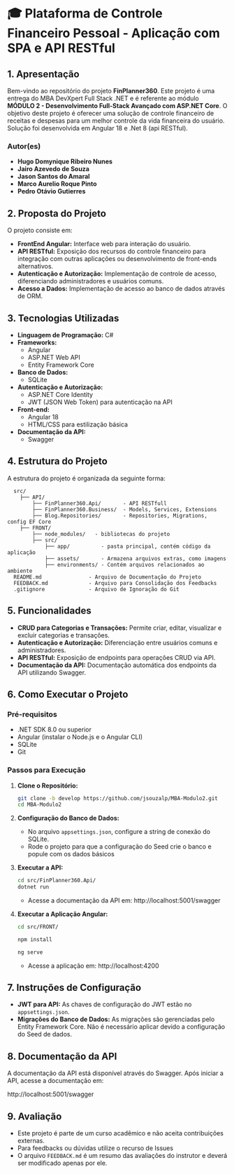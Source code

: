 # 🎓 **Plataforma de Controle Financeiro Pessoal - Aplicação com SPA e API RESTful**



## **1. Apresentação** 

Bem-vindo ao repositório do projeto **FinPlanner360**. Este projeto é uma entrega do MBA DevXpert Full Stack .NET e é referente ao módulo **MÓDULO 2 - Desenvolvimento Full-Stack Avançado com ASP.NET Core**.
O objetivo deste projeto é oferecer uma solução de controle financeiro de receitas e despesas para um melhor controle da vida financeira do usuário.
Solução foi desenvolvida em Angular 18 e .Net 8 (api RESTful).

### **Autor(es)**
- **Hugo Domynique Ribeiro Nunes**
- **Jairo Azevedo de Souza**
- **Jason Santos do Amaral**
- **Marco Aurelio Roque Pinto**
- **Pedro Otávio Gutierres**

## **2. Proposta do Projeto**

O projeto consiste em:

- **FrontEnd Angular:** Interface web para interação do usuário.
- **API RESTful:** Exposição dos recursos do controle financeiro para integração com outras aplicações ou desenvolvimento de front-ends alternativos.
- **Autenticação e Autorização:** Implementação de controle de acesso, diferenciando administradores e usuários comuns.
- **Acesso a Dados:** Implementação de acesso ao banco de dados através de ORM.

## **3. Tecnologias Utilizadas**

- **Linguagem de Programação:** C#
- **Frameworks:**
  - Angular
  - ASP.NET Web API
  - Entity Framework Core
- **Banco de Dados:** 
  - SQLite
- **Autenticação e Autorização:**
  - ASP.NET Core Identity
  - JWT (JSON Web Token) para autenticação na API
- **Front-end:**
  - Angular 18
  - HTML/CSS para estilização básica
- **Documentação da API:** 
  - Swagger

## **4. Estrutura do Projeto**

A estrutura do projeto é organizada da seguinte forma:

```
  src/
    ├── API/
        ├── FinPlanner360.Api/       - API RESTfull
        ├── FinPlanner360.Business/  - Models, Services, Extensions
        ├── Blog.Repositories/       - Repositories, Migrations, config EF Core
    ├── FRONT/
        ├── node_modules/   - bibliotecas do projeto
        ├── src/                     
            ├── app/          - pasta principal, contém código da aplicação 
            ├── assets/       - Armazena arquivos extras, como imagens
            ├── environments/ - Contém arquivos relacionados ao ambiente
  README.md               - Arquivo de Documentação do Projeto
  FEEDBACK.md             - Arquivo para Consolidação dos Feedbacks
  .gitignore              - Arquivo de Ignoração do Git
```

## **5. Funcionalidades**

- **CRUD para Categorias e Transações:** Permite criar, editar, visualizar e excluir categorias e transações.
- **Autenticação e Autorização:** Diferenciação entre usuários comuns e administradores.
- **API RESTful:** Exposição de endpoints para operações CRUD via API.
- **Documentação da API:** Documentação automática dos endpoints da API utilizando Swagger.

## **6. Como Executar o Projeto**

### **Pré-requisitos**

- .NET SDK 8.0 ou superior
- Angular (instalar o Node.js e o Angular CLI)
- SQLite
- Git

### **Passos para Execução**

1. **Clone o Repositório:**
   
   ```bash
   git clone -b develop https://github.com/jsouzalp/MBA-Modulo2.git
   cd MBA-Modulo2
   ```
   
2. **Configuração do Banco de Dados:**
   
   - No arquivo `appsettings.json`, configure a string de conexão do SQLite.
   - Rode o projeto para que a configuração do Seed crie o banco e popule com os dados básicos

3. **Executar a API:**
   
   ```bash
   cd src/FinPlanner360.Api/
   dotnet run
   ```
   
   - Acesse a documentação da API em: http://localhost:5001/swagger
   
4. **Executar a Aplicação Angular:**
   
   ```bash
   cd src/FRONT/
   
   npm install
   
   ng serve
   ```
   
   - Acesse a aplicação em: http://localhost:4200


## **7. Instruções de Configuração**

- **JWT para API:** As chaves de configuração do JWT estão no `appsettings.json`.
- **Migrações do Banco de Dados:** As migrações são gerenciadas pelo Entity Framework Core. Não é necessário aplicar devido a configuração do Seed de dados.

## **8. Documentação da API**

A documentação da API está disponível através do Swagger. Após iniciar a API, acesse a documentação em:

http://localhost:5001/swagger

## **9. Avaliação**

- Este projeto é parte de um curso acadêmico e não aceita contribuições externas. 
- Para feedbacks ou dúvidas utilize o recurso de Issues
- O arquivo `FEEDBACK.md` é um resumo das avaliações do instrutor e deverá ser modificado apenas por ele.

